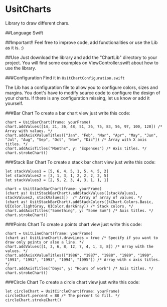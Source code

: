 # UsitCharts
Library to draw different chars. 

##Language
Swift 

##Important!!
Feel free to improve code, add functionalities or use the Lib as it is. :)

##Use
Just download the library and add the "ChartLib" directory to your project. 
You will find some examples on ViewController.swift about how to use the library.

###Configuration
Find it in ``` UsitChartConfiguration.swift ```

The Lib has a configuration file to allow you to configure colors, sizes and margins. You dont's have to modify source code to configure the design of your charts.
If there is any configuration missing, let us know or add it yourself.

###Bar Chart
To create a bar chart view just write this code:

```
chart = UsitBarChart(frame: yourFrame)
chart.addValues([14, 21, 36, 48, 51, 26, 75, 83, 56, 97, 100, 120]) /* Array with values. */
chart.addAxisXValueTitles(["Jan", "Feb", "Mar", "Apr", "May", "Jun", "Jul", "Aug", "Sep", "Oct", "Nov", "Dic"]) /* Array with X axis titles. */
chart.addAxisTitles("Months", y: "Expenses") /* Axis titles. */
chart.strokeChart()
```

###Stack Bar Chart
To create a stack bar chart view just write this code:

```
let stackValues1 = [5, 6, 4, 5, 1, 5, 4, 5, 2]
let stackValues2 = [3, 1, 3, 1, 2, 2, 2, 2, 5]
let stackValues3 = [2, 5, 2, 3, 4, 3, 1, 1, 1]
        
chart = UsitStackBarChart(frame: yourFrame)
(chart as! UsitStackBarChart).addStackValues([stackValues1, stackValues2, stackValues3])  /* Array of array of values. */
(chart as! UsitStackBarChart).addStackColors([kChart.Colors.Basic, UIColor.lightGray, UIColor.darkGray]) /* Stack colors. */
chart.addAxisTitles("Something", y: "Some Sum") /* Axis titles. */
chart.strokeChart()
```

###Points Chart
To create a points chart view just write this code:

```
chart = UsitLineChart(frame: yourFrame)
(chart as! UsitLineChart).drawLines = true /* Specify if you want to draw only points or also a line. */
chart.addValues([1, 3, 6, 8, 12, 7, 4, 1, 3, 8]) /* Array with the values. */
chart.addAxisXValueTitles(["1986", "1987", "1988", "1989", "1990", "1991", "1992", "1993", "1994", "1995"]) /* Array with x axis titles. */
chart.addAxisTitles("Days", y: "Hours of work") /* Axis titles. */
chart.strokeChart()
```

###Circle Chart
To create a circle chart view just write this code:

```
let circleChart = UsitCircleChart(frame: yourFrame)
circleChart.percent = 80 /* The percent to fill. */
circleChart.strokeChart()
```
